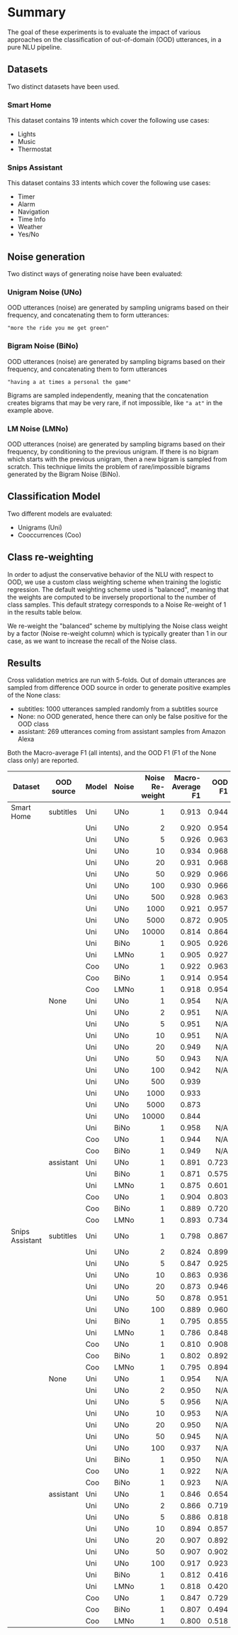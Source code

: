 # Summary
The goal of these experiments is to evaluate the impact of various approaches on the classification of out-of-domain (OOD) utterances, in a pure NLU pipeline.

## Datasets
Two distinct datasets have been used.

### Smart Home
This dataset contains 19 intents which cover the following use cases:
- Lights
- Music
- Thermostat

### Snips Assistant
This dataset contains 33 intents which cover the following use cases:
- Timer
- Alarm
- Navigation
- Time Info
- Weather
- Yes/No

## Noise generation
Two distinct ways of generating noise have been evaluated:

### Unigram Noise (UNo)
OOD utterances (noise) are generated by sampling unigrams based on their frequency, and concatenating them to form utterances:

    "more the ride you me get green"

### Bigram Noise (BiNo)
OOD utterances (noise) are generated by sampling bigrams based on their frequency, and concatenating them to form utterances

    "having a at times a personal the game"

Bigrams are sampled independently, meaning that the concatenation creates bigrams that may be very rare, if not impossible, like ``"a at"`` in the example above.

### LM Noise (LMNo)
OOD utterances (noise) are generated by sampling bigrams based on their frequency, by conditioning to the previous unigram.
If there is no bigram which starts with the previous unigram, then a new bigram is sampled from scratch.
This technique limits the problem of rare/impossible bigrams generated by the Bigram Noise (BiNo).

## Classification Model

Two different models are evaluated:
- Unigrams (Uni)
- Cooccurrences (Coo)

## Class re-weighting

In order to adjust the conservative behavior of the NLU with respect to OOD, we use a custom class weighting scheme when training the logistic regression.
The default weighting scheme used is "balanced", meaning that the weights are computed to be inversely proportional to the number of class samples.
This default strategy corresponds to a Noise Re-weight of 1 in the results table below.

We re-weight the "balanced" scheme by multiplying the Noise class weight by a factor (Noise re-weight column) which is typically greater than 1 in our case, as we want to increase the recall of the Noise class.

## Results

Cross validation metrics are run with 5-folds.
Out of domain utterances are sampled from difference OOD source in order to generate positive examples of the None class:

- subtitles: 1000 utterances sampled randomly from a subtitles source
- None: no OOD generated, hence there can only be false positive for the OOD class
- assistant: 269 utterances coming from assistant samples from Amazon Alexa

Both the Macro-average F1 (all intents), and the OOD F1 (F1 of the None class only) are reported.

|    Dataset    | OOD source |Model|  Noise  |Noise Re-weight |Macro-Average F1|OOD F1 |
|---------------|------------|-----|---------|---------------:|---------------:|------:|
|Smart Home     | subtitles  | Uni |  UNo    |       1        |         0.913  | 0.944 |
|               |            | Uni |  UNo    |       2        |         0.920  | 0.954 |
|               |            | Uni |  UNo    |       5        |         0.926  | 0.963 |
|               |            | Uni |  UNo    |      10        |         0.934  | 0.968 |
|               |            | Uni |  UNo    |      20        |         0.931  | 0.968 |
|               |            | Uni |  UNo    |      50        |         0.929  | 0.966 |
|               |            | Uni |  UNo    |     100        |         0.930  | 0.966 |
|               |            | Uni |  UNo    |     500        |         0.928  | 0.963 |
|               |            | Uni |  UNo    |    1000        |         0.921  | 0.957 |
|               |            | Uni |  UNo    |    5000        |         0.872  | 0.905 |
|               |            | Uni |  UNo    |   10000        |         0.814  | 0.864 |
|               |            | Uni |  BiNo   |       1        |         0.905  | 0.926 |
|               |            | Uni |  LMNo   |       1        |         0.905  | 0.927 |
|               |            | Coo |  UNo    |       1        |         0.922  | 0.963 |
|               |            | Coo |  BiNo   |       1        |         0.914  | 0.954 |
|               |            | Coo |  LMNo   |       1        |         0.918  | 0.954 |
|               | None       | Uni |  UNo    |       1        |         0.954  |   N/A |
|               |            | Uni |  UNo    |       2        |         0.951  |   N/A |
|               |            | Uni |  UNo    |       5        |         0.951  |   N/A |
|               |            | Uni |  UNo    |      10        |         0.951  |   N/A |
|               |            | Uni |  UNo    |      20        |         0.949  |   N/A |
|               |            | Uni |  UNo    |      50        |         0.943  |   N/A |
|               |            | Uni |  UNo    |     100        |         0.942  |   N/A |
|               |            | Uni |  UNo    |     500        |         0.939  |       |
|               |            | Uni |  UNo    |    1000        |         0.933  |       |
|               |            | Uni |  UNo    |    5000        |         0.873  |       |
|               |            | Uni |  UNo    |   10000        |         0.844  |       |
|               |            | Uni |  BiNo   |       1        |         0.958  |   N/A |
|               |            | Coo |  UNo    |       1        |         0.944  |   N/A |
|               |            | Coo |  BiNo   |       1        |         0.949  |   N/A |
|               | assistant  | Uni |  UNo    |       1        |         0.891  | 0.723 |
|               |            | Uni |  BiNo   |       1        |         0.871  | 0.575 |
|               |            | Uni |  LMNo   |       1        |         0.875  | 0.601 |
|               |            | Coo |  UNo    |       1        |         0.904  | 0.803 |
|               |            | Coo |  BiNo   |       1        |         0.889  | 0.720 |
|               |            | Coo |  LMNo   |       1        |         0.893  | 0.734 |
|Snips Assistant| subtitles  | Uni |  UNo    |       1        |         0.798  | 0.867 |
|               |            | Uni |  UNo    |       2        |         0.824  | 0.899 |
|               |            | Uni |  UNo    |       5        |         0.847  | 0.925 |
|               |            | Uni |  UNo    |      10        |         0.863  | 0.936 |
|               |            | Uni |  UNo    |      20        |         0.873  | 0.946 |
|               |            | Uni |  UNo    |      50        |         0.878  | 0.951 |
|               |            | Uni |  UNo    |     100        |         0.889  | 0.960 |
|               |            | Uni |  BiNo   |       1        |         0.795  | 0.855 |
|               |            | Uni |  LMNo   |       1        |         0.786  | 0.848 |
|               |            | Coo |  UNo    |       1        |         0.810  | 0.908 |
|               |            | Coo |  BiNo   |       1        |         0.802  | 0.892 |
|               |            | Coo |  LMNo   |       1        |         0.795  | 0.894 |
|               | None       | Uni |  UNo    |       1        |         0.954  |   N/A |
|               |            | Uni |  UNo    |       2        |         0.950  |   N/A |
|               |            | Uni |  UNo    |       5        |         0.956  |   N/A |
|               |            | Uni |  UNo    |      10        |         0.953  |   N/A |
|               |            | Uni |  UNo    |      20        |         0.950  |   N/A |
|               |            | Uni |  UNo    |      50        |         0.945  |   N/A |
|               |            | Uni |  UNo    |     100        |         0.937  |   N/A |
|               |            | Uni |  BiNo   |       1        |         0.950  |   N/A |
|               |            | Coo |  UNo    |       1        |         0.922  |   N/A |
|               |            | Coo |  BiNo   |       1        |         0.923  |   N/A |
|               | assistant  | Uni |  UNo    |       1        |         0.846  | 0.654 |
|               |            | Uni |  UNo    |       2        |         0.866  | 0.719 |
|               |            | Uni |  UNo    |       5        |         0.886  | 0.818 |
|               |            | Uni |  UNo    |      10        |         0.894  | 0.857 |
|               |            | Uni |  UNo    |      20        |         0.907  | 0.892 |
|               |            | Uni |  UNo    |      50        |         0.907  | 0.902 |
|               |            | Uni |  UNo    |     100        |         0.917  | 0.923 |
|               |            | Uni |  BiNo   |       1        |         0.812  | 0.416 |
|               |            | Uni |  LMNo   |       1        |         0.818  | 0.420 |
|               |            | Coo |  UNo    |       1        |         0.847  | 0.729 |
|               |            | Coo |  BiNo   |       1        |         0.807  | 0.494 |
|               |            | Coo |  LMNo   |       1        |         0.800  | 0.518 |
